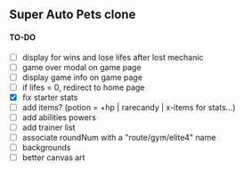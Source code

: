 ## Super Auto Pets clone

#### TO-DO

- [ ] display for wins and lose lifes after lost mechanic
- [ ] game over modal on game page
- [ ] display game info on game page
- [ ] if lifes = 0, redirect to home page
- [x] fix starter stats
- [ ] add items? (potion = +hp | rarecandy | x-items for stats...)
- [ ] add abilities powers
- [ ] add trainer list
- [ ] associate roundNum with a "route/gym/elite4" name
- [ ] backgrounds
- [ ] better canvas art